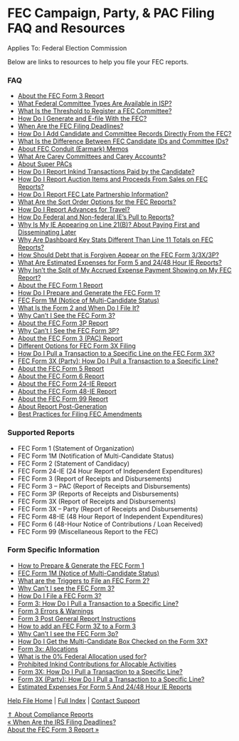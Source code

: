  FEC Campaign, Party, & PAC Filing FAQ and Resources
==========

Applies To: Federal Election Commission

Below are links to resources to help you file your FEC reports.

### FAQ ###

* [About the FEC Form 3 Report](https://ispolitical.com/About-the-FEC-Form-3-Report)
* [What Federal Committee Types Are Available in ISP?](https://ispolitical.com/What-Federal-Committee-Types-Are-Available-in-ISP)
* [What Is the Threshold to Register a FEC Committee?](https://ispolitical.com/What-Is-the-Threshold-to-Register-a-FEC-Committee)
* [How Do I Generate and E-file With the FEC?](https://ispolitical.com/How-Do-I-Generate-and-E-file-With-the-FEC)
* [When Are the FEC Filing Deadlines?](https://ispolitical.com/When-Are-the-FEC-Filing-Deadlines)
* [How Do I Add Candidate and Committee Records Directly From the FEC?](https://ispolitical.com/How-Do-I-Add-Candidate-and-Committee-Records-Directly-From-the-FEC)
* [What Is the Difference Between FEC Candidate IDs and Committee IDs?](https://ispolitical.com/What-is-the-Difference-Between-FEC-Candidate-IDs-and-Committee-IDs)
* [About FEC Conduit (Earmark) Memos](https://ispolitical.com/About-FEC-Conduit-Earmark-Memos)
* [What Are Carey Committees and Carey Accounts?](https://ispolitical.com/What-Are-Carey-Committees-and-Carey-Accounts)
* [About Super PACs](https://ispolitical.com/About-Super-PACs)
* [How Do I Report Inkind Transactions Paid by the Candidate?](https://ispolitical.com/How-Do-I-Report-Inkind-Transactions-Paid-by-the-Candidate)
* [How Do I Report Auction Items and Proceeds From Sales on FEC Reports?](https://ispolitical.com/How-Do-I-Report-Auction-Items-and-Proceeds-From-Sales-on-FEC-Reports)
* [How Do I Report FEC Late Partnership Information?](https://ispolitical.com/How-Do-I-Report-FEC-Late-Partnership-Information)
* [What Are the Sort Order Options for the FEC Reports?](https://ispolitical.com/What-Are-the-Sort-Order-Options-for-the-FEC-Reports)
* [How Do I Report Advances for Travel?](https://ispolitical.com/How-Do-I-Report-Advances-for-Travel)
* [How Do Federal and Non-federal IE’s Pull to Reports?](https://ispolitical.com/How-Do-Federal-and-Non-federal-IE-s-Pull-to-Reports)
* [Why Is My IE Appearing on Line 21(B)? About Paying First and Disseminating Later](https://ispolitical.com/Why-Is-My-IE-Appearing-on-Line-21-B-About-Paying-First-and-Disseminating-Later)
* [Why Are Dashboard Key Stats Different Than Line 11 Totals on FEC Reports?](https://ispolitical.com/Why-Are-Dashboard-Key-Stats-Different-Than-Line-11-Totals-on-FEC-Reports)
* [How Should Debt that is Forgiven Appear on the FEC Form 3/3X/3P?](https://ispolitical.com/How-Should-Debt-that-is-Forgiven-Appear-on-the-FEC-Form-3-3X-3P)
* [What Are Estimated Expenses for Form 5 and 24/48 Hour IE Reports?](https://ispolitical.com/Estimated-Expenses-for-Form-and-hour-IE-reports)
* [Why Isn’t the Split of My Accrued Expense Payment Showing on My FEC Report?](https://ispolitical.com/Why-Isn-t-the-Split-of-My-Accrued-Expense-Payment-Showing-on-My-FEC-Report)
* [About the FEC Form 1 Report](https://ispolitical.com/About-the-FEC-Form-1-Report)
* [How Do I Prepare and Generate the FEC Form 1?](https://ispolitical.com/How-Do-I-Prepare-and-Generate-the-FEC-Form-1)
* [FEC Form 1M (Notice of Multi-Candidate Status)](https://ispolitical.com/FEC-Form-M-Notice-of-Multi-Candidate-Status)
* [What Is the Form 2 and When Do I File It?](https://ispolitical.com/What-Is-the-Form-2-and-When-Do-I-File-It)
* [Why Can’t I See the FEC Form 3?](https://ispolitical.com/Why-Can-t-I-See-the-FEC-Form-3)
* [About the FEC Form 3P Report](https://ispolitical.com/About-the-FEC-Form-3P-Report)
* [Why Can’t I See the FEC Form 3P?](https://ispolitical.com/Why-Can-t-I-See-the-FEC-Form-3P)
* [About the FEC Form 3 (PAC) Report](https://ispolitical.com/About-the-FEC-Form-3-PAC-Report)
* [Different Options for FEC Form 3X Filing](https://ispolitical.com/Different-Options-for-FEC-Form-3X-Filing)
* [How Do I Pull a Transaction to a Specific Line on the FEC Form 3X?](https://ispolitical.com/How-Do-I-Pull-a-Transaction-to-a-Specific-Line-on-the-FEC-Form-3X)
* [FEC Form 3X (Party): How Do I Pull a Transaction to a Specific Line?](https://ispolitical.com/FEC-Form-3X-Party-How-Do-I-Pull-a-Transaction-to-a-Specific-Line)
* [About the FEC Form 5 Report](https://ispolitical.com/About-the-FEC-Form-5-Report)
* [About the FEC Form 6 Report](https://ispolitical.com/About-the-FEC-Form-6-Report)
* [About the FEC Form 24-IE Report](https://ispolitical.com/About-the-FEC-Form-24-IE-Report)
* [About the FEC Form 48-IE Report](https://ispolitical.com/About-the-FEC-Form-48-IE-Report)
* [About the FEC Form 99 Report](https://ispolitical.com/About-the-FEC-Form-99-Report)
* [About Report Post-Generation](https://ispolitical.com/About-Report-Post-Generation)
* [Best Practices for Filing FEC Amendments](https://ispolitical.com/Best-Practices-for-Filing-FEC-Amendments)

### Supported Reports ###

* FEC Form 1 (Statement of Organization)
* FEC Form 1M (Notification of Multi-Candidate Status)
* FEC Form 2 (Statement of Candidacy)
* FEC Form 24-IE (24 Hour Report of Independent Expenditures)
* FEC Form 3 (Report of Receipts and Disbursements)
* FEC Form 3 – PAC (Report of Receipts and Disbursements)
* FEC Form 3P (Reports of Receipts and Disbursements)
* FEC Form 3X (Report of Receipts and Disbursements)
* FEC Form 3X – Party (Report of Receipts and Disbursements)
* FEC Form 48-IE (48 Hour Report of Independent Expenditures)
* FEC Form 6 (48-Hour Notice of Contributions / Loan Received)
* FEC Form 99 (Miscellaneous Report to the FEC)

### Form Specific Information ###

* [How to Prepare & Generate the FEC Form 1](https://ispolitical.com/how-do-i-prepare-and-generate-the-fec-form/)
* [FEC Form 1M (Notice of Multi-Candidate Status)](https://ispolitical.com/fec-form-m-notice-of-multi-candidate-status/)
* [What are the Triggers to File an FEC Form 2?](https://ispolitical.com/What-are-the-triggers-to-file-an-FEC-Form/)
* [Why Can’t I see the FEC Form 3?](https://ispolitical.com/Why-Can-t-I-see-the-FEC-Form/)
* [How Do I File a FEC Form 3?](https://ispolitical.com/how-do-i-file-a-fec-form/)
* [Form 3: How Do I Pull a Transaction to a Specific Line?](https://ispolitical.com/how-do-i-pull-a-transaction-to-a-specific-line-on-the-fec-form/)
* [Form 3 Errors & Warnings](https://ispolitical.com/form-errors-and-warnings/)
* [Form 3 Post General Report Instructions](https://ispolitical.com/post-general-report-instructions/)
* [How to add an FEC Form 3Z to a Form 3](https://ispolitical.com/How-to-Add-an-FEC-Form-Z-to-a-Form/)
* [Why Can’t I see the FEC Form 3p?](https://ispolitical.com/why-can-t-i-see-the-fec-form-p/)
* [How Do I Get the Multi-Candidate Box Checked on the Form 3X?](https://ispolitical.com/How-Do-I-Get-the-Multi-Candidate-Box-Checked/)
* [Form 3x: Allocations](https://ispolitical.com/Form-x-Allocations/)
* [What is the 0% Federal Allocation used for?](https://ispolitical.com/What-is-the-Federal-Allocation-used-for/)
* [Prohibited Inkind Contributions for Allocable Activities](https://ispolitical.com/Prohibited-Inkind-Contributions-for-Allocable-Activities/)
* [Form 3X: How Do I Pull a Transaction to a Specific Line?](https://ispolitical.com/FEC-Form-X-How-Do-I-Pull-a-Transaction-to-a-Specific-Line/)
* [Form 3X (Party): How Do I Pull a Transaction to a Specific Line?](https://ispolitical.com/FEC-Form-X-Party-How-Do-I-Pull-a-Transaction-to-a-Specific-Line/)
* [Estimated Expenses For Form 5 And 24/48 Hour IE Reports](https://ispolitical.com/Estimated-Expenses-for-Form-and-hour-IE-reports/)

[Help File Home](/help/) | [Full Index](/Help-File-Directory/) | [Contact Support](mailto:support@ISPolitical.com)

[⇑ About Compliance Reports](/About-Compliance-Reports)  
[« When Are the IRS Filing Deadlines?](/When-Are-the-IRS-Filing-Deadlines)  
[About the FEC Form 3 Report »](/About-the-FEC-Form-3-Report)